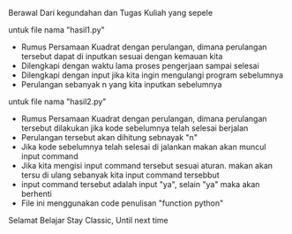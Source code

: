 Berawal Dari kegundahan dan Tugas Kuliah yang sepele

untuk file nama "hasil1.py"
 
 
- Rumus Persamaan Kuadrat dengan perulangan, dimana perulangan tersebut dapat di inputkan sesuai dengan kemauan kita
- Dilengkapi dengan waktu lama proses pengerjaan sampai selesai
- Dilengkapi dengan input jika kita ingin mengulangi program sebelumnya
- Perulangan sebanyak n yang kita inputkan sebelumnya

untuk file nama "hasil2.py"

- Rumus Persamaan Kuadrat dengan perulangan, dimana perulangan tersebut dilakukan jika kode sebelumnya telah selesai berjalan
- Perulangan tersebut akan dihitung sebnayak "n"
- Jika kode sebelumnya telah selesai di jalankan makan akan muncul input command
- Jika kita mengisi input command tersebut sesuai aturan. makan akan tersu di ulang sebanyak kita input command tersebbut
- input command tersebut adalah input "ya", selain "ya" maka akan berhenti
- File ini menggunakan code penulisan "function python"

Selamat Belajar
Stay Classic, Until next time
